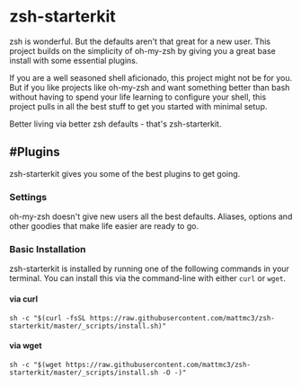 # zsh-starterkit

zsh is wonderful. But the defaults aren't that great for a new user. This
project builds on the simplicity of oh-my-zsh by giving you a great base
install with some essential plugins.

If you are a well seasoned shell aficionado, this project might not be for you.
But if you like projects like oh-my-zsh and want something better than bash
without having to spend your life learning to configure your shell, this project
pulls in all the best stuff to get you started with minimal setup.

Better living via better zsh defaults - that's zsh-starterkit.

## #Plugins

zsh-starterkit gives you some of the best plugins to get going.

### Settings

oh-my-zsh doesn't give new users all the best defaults. Aliases, options and
other goodies that make life easier are ready to go.

### Basic Installation

zsh-starterkit is installed by running one of the following commands in your
terminal. You can install this via the command-line with either `curl` or `wget`.

#### via curl

```shell
sh -c "$(curl -fsSL https://raw.githubusercontent.com/mattmc3/zsh-starterkit/master/_scripts/install.sh)"
```

#### via wget

```shell
sh -c "$(wget https://raw.githubusercontent.com/mattmc3/zsh-starterkit/master/_scripts/install.sh -O -)"
```
